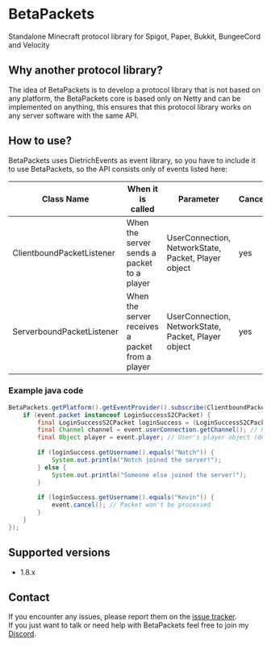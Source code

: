 # BetaPackets
Standalone Minecraft protocol library for Spigot, Paper, Bukkit, BungeeCord and Velocity

## Why another protocol library?
The idea of BetaPackets is to develop a protocol library that is not based on any platform, the BetaPackets core is based only on Netty and can be implemented on anything, this ensures that this protocol library works on any server software with the same API.

## How to use?
BetaPackets uses DietrichEvents as event library, so you have to include it to use BetaPackets, so the API consists only of events listed here:

| Class Name                | When it is called                               | Parameter                                           | Cancellable |
|---------------------------|-------------------------------------------------|-----------------------------------------------------|-------------|
| ClientboundPacketListener | When the server sends a packet to a player      | UserConnection, NetworkState, Packet, Player object | yes         |
| ServerboundPacketListener | When the server receives a packet from a player | UserConnection, NetworkState, Packet, Player object | yes         |

### Example java code
```java
BetaPackets.getPlatform().getEventProvider().subscribe(ClientboundPacketListener.class, event -> {
    if (event.packet instanceof LoginSuccessS2CPacket) {
        final LoginSuccessS2CPacket loginSuccess = (LoginSuccessS2CPacket) event.packet;
        final Channel channel = event.userConnection.getChannel(); // User's netty channel
        final Object player = event.player; // User's player object (depends on the platform)
                
        if (loginSuccess.getUsername().equals("Notch")) {
            System.out.println("Notch joined the server!");
        } else {
            System.out.println("Someone else joined the server!");
        }
                
        if (loginSuccess.getUsername().equals("Kevin")) {
            event.cancel(); // Packet won't be processed
        }
    }
});
```

## Supported versions
- 1.8.x

## Contact
If you encounter any issues, please report them on the
[issue tracker](https://github.com/FlorianMichael/BetaPackets/issues).  
If you just want to talk or need help with BetaPackets feel free to join my
[Discord](https://discord.gg/BwWhCHUKDf).
